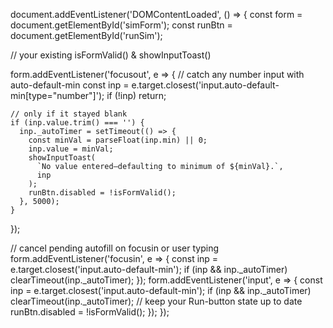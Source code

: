 document.addEventListener('DOMContentLoaded', () => {
  const form   = document.getElementById('simForm');
  const runBtn = document.getElementById('runSim');

  // your existing isFormValid() & showInputToast()

  form.addEventListener('focusout', e => {
    // catch any number input with auto-default-min
    const inp = e.target.closest('input.auto-default-min[type="number"]');
    if (!inp) return;

    // only if it stayed blank
    if (inp.value.trim() === '') {
      inp._autoTimer = setTimeout(() => {
        const minVal = parseFloat(inp.min) || 0;
        inp.value = minVal;
        showInputToast(
          `No value entered—defaulting to minimum of ${minVal}.`,
          inp
        );
        runBtn.disabled = !isFormValid();
      }, 5000);
    }
  });

  // cancel pending autofill on focusin or user typing
  form.addEventListener('focusin',  e => {
    const inp = e.target.closest('input.auto-default-min');
    if (inp && inp._autoTimer) clearTimeout(inp._autoTimer);
  });
  form.addEventListener('input',    e => {
    const inp = e.target.closest('input.auto-default-min');
    if (inp && inp._autoTimer) clearTimeout(inp._autoTimer);
    // keep your Run-button state up to date
    runBtn.disabled = !isFormValid();
  });
});
